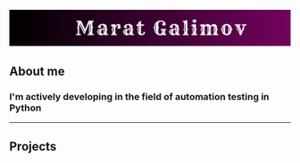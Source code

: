 ![Header](https://github.com/gmngit/gmngit/blob/main/assets/header.png)

## About me
### I'm actively developing in the field of automation testing in Python
***

## Projects